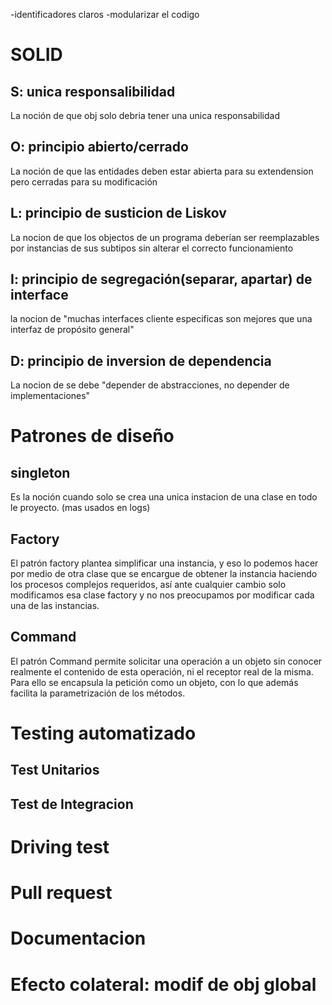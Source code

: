 -identificadores claros
-modularizar el codigo

# SOLID
## S: unica responsalibilidad
La noción de que obj solo debria tener una unica responsabilidad

## O: principio abierto/cerrado
La noción de que las entidades deben estar abierta para
su extendension pero cerradas para su modificación

## L: principio de susticion de Liskov
La nocion de que los objectos de un programa deberían ser
reemplazables por instancias de sus subtipos sin
alterar el correcto funcionamiento

## I: principio de segregación(separar, apartar) de interface
la nocion de "muchas interfaces cliente especificas son mejores
que una interfaz de propósito general"

## D: principio de inversion de dependencia
La nocion de se debe "depender de abstracciones, no depender
de implementaciones"


# Patrones de diseño
## singleton

Es la noción cuando solo se crea una unica instacion de una clase
en todo le proyecto. (mas usados en logs)

## Factory

El patrón factory plantea simplificar una instancia,
 y eso lo podemos hacer por medio de otra clase que
 se encargue de obtener la instancia haciendo los procesos
 complejos requeridos, así ante cualquier cambio solo
 modificamos esa clase factory y no nos preocupamos por
 modificar cada una de las instancias.

 ## Command

El patrón Command permite solicitar una operación a un
objeto sin conocer realmente el contenido de esta operación,
ni el receptor real de la misma. Para ello se encapsula la
petición como un objeto, con lo que además facilita la parametrización de los métodos.


# Testing automatizado
## Test Unitarios

## Test de Integracion

# Driving test

# Pull request

# Documentacion



# Efecto colateral: modif de obj global













